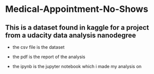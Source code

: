 # Medical-Appointment-No-Shows

## This is a dataset found in kaggle for a project from a udacity data analysis nanodegree

- the csv file is the dataset

- the pdf is the report of the analysis

- the ipynb is the jupyter notebook which i made my analysis on
